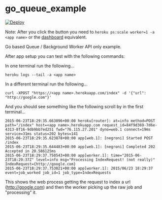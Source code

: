 # go_queue_example

[![Deploy](https://www.herokucdn.com/deploy/button.png)](https://heroku.com/deploy)

Note: After you click the button you need to `heroku ps:scale worker=1 -a <app name>` or the [dashboard](https://heroku.com) equivalent.

Go based Queue / Background Worker API only example.

After app setup you can test with the following commands:

In one terminal run the following...

```term
heroku logs --tail -a <app name>
```

In a different terminal run the following...

```term
curl -XPOST "https://<app name>.herokuapp.com/index" -d '{"url": "http://google.com"}'
```

And you should see something like the following scroll by in the first terminal...

```term
2015-06-23T18:29:35.663096+00:00 heroku[router]: at=info method=POST path="/index" host=<app name>.herokuapp.com request_id=84f9d369-7d6e-4313-8f16-9db9bb7ed251 fwd="76.115.27.201" dyno=web.1 connect=19ms service=31ms status=202 bytes=141
2015-06-23T18:29:35.623878+00:00 app[web.1]: [negroni] Started POST /index
2015-06-23T18:29:35.644483+00:00 app[web.1]: [negroni] Completed 202 Accepted in 20.586125ms
2015-06-23T18:29:37.750543+00:00 app[worker.1]: time="2015-06-23T18:29:37Z" level=info msg="Processing IndexRequest! (not really)" IndexRequest={http://google.com}
2015-06-23T18:29:37.753021+00:00 app[worker.1]: 2015/06/23 18:29:37 event=job_worked job_id=1 job_type=IndexRequests
```

This shows the web process getting the request to index a url (http://google.com) and then the worker picking up the raw job and "processing" it.
